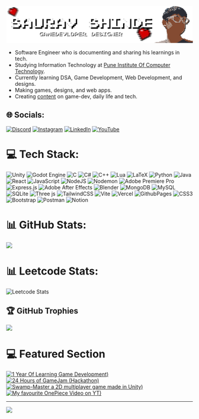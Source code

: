 ![Alt text](itch%20template%201.png)

- Software Engineer who is documenting and sharing his learnings in tech.<be>
- Studying Information Technology at [Pune Institute Of Computer Technology](https://pict.edu/).<be>
- Currently learning DSA, Game Development, Web Development, and designs.<be>
- Making games, designs, and web apps.<be>
- Creating [content](https://www.youtube.com/@casualotaku123) on game-dev, daily life and tech.


## 🌐 Socials:
[![Discord](https://img.shields.io/badge/Discord-%237289DA.svg?logo=discord&logoColor=white)](https://discord.gg/mightyeagle_007) [![Instagram](https://img.shields.io/badge/Instagram-%23E4405F.svg?logo=Instagram&logoColor=white)](https://instagram.com/saurav_san007) [![LinkedIn](https://img.shields.io/badge/LinkedIn-%230077B5.svg?logo=linkedin&logoColor=white)](https://linkedin.com/in/https://www.linkedin.com/in/saurav-shinde-458a70250/) [![YouTube](https://img.shields.io/badge/YouTube-%23FF0000.svg?logo=YouTube&logoColor=white)](https://youtube.com/@@casualotaku123) 

# 💻 Tech Stack:
![Unity](https://img.shields.io/badge/unity-%23000000.svg?style=for-the-badge&logo=unity&logoColor=white) ![Godot Engine](https://img.shields.io/badge/GODOT-%23FFFFFF.svg?style=for-the-badge&logo=godot-engine) ![C](https://img.shields.io/badge/c-%2300599C.svg?style=for-the-badge&logo=c&logoColor=white) ![C#](https://img.shields.io/badge/c%23-%23239120.svg?style=for-the-badge&logo=csharp&logoColor=white) ![C++](https://img.shields.io/badge/c++-%2300599C.svg?style=for-the-badge&logo=c%2B%2B&logoColor=white) ![Lua](https://img.shields.io/badge/lua-%232C2D72.svg?style=for-the-badge&logo=lua&logoColor=white) ![LaTeX](https://img.shields.io/badge/latex-%23008080.svg?style=for-the-badge&logo=latex&logoColor=white) ![Python](https://img.shields.io/badge/python-3670A0?style=for-the-badge&logo=python&logoColor=ffdd54) ![Java](https://img.shields.io/badge/java-%23ED8B00.svg?style=for-the-badge&logo=openjdk&logoColor=white) ![React](https://img.shields.io/badge/react-%2320232a.svg?style=for-the-badge&logo=react&logoColor=%2361DAFB) ![JavaScript](https://img.shields.io/badge/javascript-%23323330.svg?style=for-the-badge&logo=javascript&logoColor=%23F7DF1E) ![NodeJS](https://img.shields.io/badge/node.js-6DA55F?style=for-the-badge&logo=node.js&logoColor=white) ![Nodemon](https://img.shields.io/badge/NODEMON-%23323330.svg?style=for-the-badge&logo=nodemon&logoColor=%BBDEAD) ![Adobe Premiere Pro](https://img.shields.io/badge/Adobe%20Premiere%20Pro-9999FF.svg?style=for-the-badge&logo=Adobe%20Premiere%20Pro&logoColor=white) ![Express.js](https://img.shields.io/badge/express.js-%23404d59.svg?style=for-the-badge&logo=express&logoColor=%2361DAFB) ![Adobe After Effects](https://img.shields.io/badge/Adobe%20After%20Effects-9999FF.svg?style=for-the-badge&logo=Adobe%20After%20Effects&logoColor=white) ![Blender](https://img.shields.io/badge/blender-%23F5792A.svg?style=for-the-badge&logo=blender&logoColor=white) ![MongoDB](https://img.shields.io/badge/MongoDB-%234ea94b.svg?style=for-the-badge&logo=mongodb&logoColor=white) ![MySQL](https://img.shields.io/badge/mysql-4479A1.svg?style=for-the-badge&logo=mysql&logoColor=white) ![SQLite](https://img.shields.io/badge/sqlite-%2307405e.svg?style=for-the-badge&logo=sqlite&logoColor=white) ![Three js](https://img.shields.io/badge/threejs-black?style=for-the-badge&logo=three.js&logoColor=white) ![TailwindCSS](https://img.shields.io/badge/tailwindcss-%2338B2AC.svg?style=for-the-badge&logo=tailwind-css&logoColor=white) ![Vite](https://img.shields.io/badge/vite-%23646CFF.svg?style=for-the-badge&logo=vite&logoColor=white) ![Vercel](https://img.shields.io/badge/vercel-%23000000.svg?style=for-the-badge&logo=vercel&logoColor=white) ![GithubPages](https://img.shields.io/badge/github%20pages-121013?style=for-the-badge&logo=github&logoColor=white) ![CSS3](https://img.shields.io/badge/css3-%231572B6.svg?style=for-the-badge&logo=css3&logoColor=white) ![Bootstrap](https://img.shields.io/badge/bootstrap-%238511FA.svg?style=for-the-badge&logo=bootstrap&logoColor=white) ![Postman](https://img.shields.io/badge/Postman-FF6C37?style=for-the-badge&logo=postman&logoColor=white) ![Notion](https://img.shields.io/badge/Notion-%23000000.svg?style=for-the-badge&logo=notion&logoColor=white)
# 📊 GitHub Stats:
![](https://github-readme-stats.vercel.app/api?username=sauravshinde007&theme=tokyonight&hide_border=true&include_all_commits=true&count_private=true)<br/>

# 📊 Leetcode Stats:
![Leetcode Stats](https://leetcard.jacoblin.cool/Saurav_san007)

## 🏆 GitHub Trophies
![](https://github-profile-trophy.vercel.app/?username=sauravshinde007&theme=radical&no-frame=false&no-bg=true&margin-w=4)

# 💻 Featured Section
<!-- YouTube video cards from https://github.com/DenverCoder1/github-readme-youtube-cards -->
<!-- If you want to display the latest videos, then simply follow the instructions in the above repo. -->
<!-- If you however want to select which videos display, then you can manually generate the video link by changing the below parameters in angle brackets. -->
<!-- https://ytcards.demolab.com/?id=<video ID>&title=<video+title>&lang=en&timestamp=<video publish date in Unix time format>&background_color=%230d1117&title_color=%23ffffff&stats_color=%23dedede&max_title_lines=1&width=250&border_radius=5&duration=<video duration in seconds> "<video title>") -->
<!-- BEGIN YOUTUBE-CARDS -->
[![1 Year Of Learning Game Development)](https://ytcards.demolab.com/?id=TQtAcKjTYUs&title=1+Year+Of+Learning+Game+Development&lang=en&timestamp=1729498589&background_color=%230d1117&title_color=%23ffffff&stats_color=%23dedede&max_title_lines=1&width=250&border_radius=5&duration=436 "1 Year Of Learning Game Development")](https://www.youtube.com/watch?v=TQtAcKjTYUs)
[![24 Hours of GameJam (Hackathon)](https://ytcards.demolab.com/?id=reFqOd-RNSo&title=24+Hours+of+GameJam+(Hackathon)&lang=en&timestamp=1729498589&background_color=%230d1117&title_color=%23ffffff&stats_color=%23dedede&max_title_lines=1&width=250&border_radius=5&duration=436 "24 Hours of GameJam (Hackathon)")](https://www.youtube.com/watch?v=reFqOd-RNSo)
[![Swamp-Master a 2D multiplayer game made in Unity)](https://ytcards.demolab.com/?id=nnHR_s3ZJaA&title=Swamp-Master+a+2D+multiplayer+game+made+in+Unity&lang=en&timestamp=1717402589&background_color=%230d1117&title_color=%23ffffff&stats_color=%23dedede&max_title_lines=1&width=250&border_radius=5&duration=436 "Swamp-Master a 2D multiplayer game made in Unity")](https://www.youtube.com/watch?v=nnHR_s3ZJaA)
[![My favourite OnePiece Video on YT)](https://ytcards.demolab.com/?id=59QWuITAndY&title=My+favourite+OnePiece+Video+on+YT&lang=en&background_color=%230d1117&title_color=%23ffffff&stats_color=%23dedede&max_title_lines=1&width=250&border_radius=5&duration=436 "The Breathtaking World of One Piece")](https://www.youtube.com/watch?v=59QWuITAndY)

<!-- END YOUTUBE-CARDS -->

---
[![](https://visitcount.itsvg.in/api?id=sauravshinde007&icon=0&color=0)](https://visitcount.itsvg.in)

<!-- Proudly created with GPRM ( https://gprm.itsvg.in ) -->
